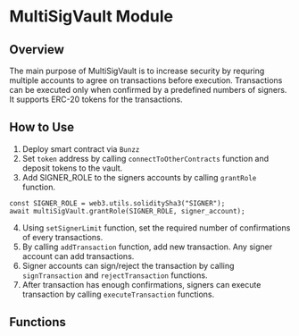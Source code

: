 # MultiSigVault Module

## Overview

The main purpose of MultiSigVault is to increase security by requring multiple accounts to agree on transactions before execution. Transactions can be executed only when confirmed by a predefined numbers of signers. It supports ERC-20 tokens for the transactions.

## How to Use
1. Deploy smart contract via `Bunzz`
2. Set `token` address by calling `connectToOtherContracts` function and deposit tokens to the vault.
3. Add SIGNER_ROLE to the signers accounts by calling `grantRole` function.

```
const SIGNER_ROLE = web3.utils.soliditySha3("SIGNER");
await multiSigVault.grantRole(SIGNER_ROLE, signer_account);
```

4. Using `setSignerLimit` function, set the required number of confirmations of every transactions.
5. By calling `addTransaction` function, add new transaction. Any signer account can add transactions.
6. Signer accounts can sign/reject the transaction by calling `signTransaction` and `rejectTransaction` functions.
7. After transaction has enough confirmations, signers can execute transaction by calling `executeTransaction` functions.

## Functions